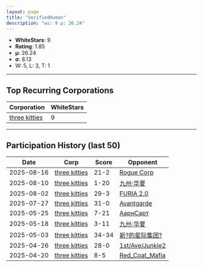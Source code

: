 ```yaml
---
layout: page
title: "VerifiedHuman"
description: "ws: 9 μ: 26.24"
---
```

- **WhiteStars**: 9
- **Rating**: 1.85
- **μ**: 26.24  
- **σ**: 8.13
- W: 5, L: 3, T: 1

---

## Top Recurring Corporations

| Corporation | WhiteStars |
| --- | --- |
| [three kitties](https://ws.tsl.rocks/corp/04ae72b5736fbdc80a2fe9e4c2baaad3258a1e0ef0acc8122295fb64d6b3d292/) | 9 |

---

## Participation History (last 50)

| Date | Corp | Score | Opponent |
| --- | --- | --- | --- |
| 2025-08-16 | [three kitties](https://ws.tsl.rocks/corp/04ae72b5736fbdc80a2fe9e4c2baaad3258a1e0ef0acc8122295fb64d6b3d292/) | 21-2 | [Rogue Corp](https://ws.tsl.rocks/corp/6ad28ede21f9fa3aa044f0af41c7ed474fc432adf4ca1923fa02f6f9ded0028f/) |
| 2025-08-10 | [three kitties](https://ws.tsl.rocks/corp/04ae72b5736fbdc80a2fe9e4c2baaad3258a1e0ef0acc8122295fb64d6b3d292/) | 1-20 | [九州·华夏](https://ws.tsl.rocks/corp/b9cbe11f1e67c4fe116f0b88f6a09cd820c689366a96b35d8393a6ef34b8558f/) |
| 2025-08-02 | [three kitties](https://ws.tsl.rocks/corp/04ae72b5736fbdc80a2fe9e4c2baaad3258a1e0ef0acc8122295fb64d6b3d292/) | 29-3 | [FURIA 2\.0](https://ws.tsl.rocks/corp/9c52bc79384398f4052be65dc0f7ee091ac2d3cf14488efd1f4e3310b1f12574/) |
| 2025-07-27 | [three kitties](https://ws.tsl.rocks/corp/04ae72b5736fbdc80a2fe9e4c2baaad3258a1e0ef0acc8122295fb64d6b3d292/) | 31-0 | [Avantgarde](https://ws.tsl.rocks/corp/5003271bb02761b202cd42865c9bde5fd2dad83ae1bb96b920c606b282744046/) |
| 2025-05-25 | [three kitties](https://ws.tsl.rocks/corp/04ae72b5736fbdc80a2fe9e4c2baaad3258a1e0ef0acc8122295fb64d6b3d292/) | 7-21 | [АарнСарт](https://ws.tsl.rocks/corp/22a6ca5b9d96d9fe15fd019792db66760757592e6e03678bf67bca27b028233b/) |
| 2025-05-18 | [three kitties](https://ws.tsl.rocks/corp/04ae72b5736fbdc80a2fe9e4c2baaad3258a1e0ef0acc8122295fb64d6b3d292/) | 3-11 | [九州·华夏](https://ws.tsl.rocks/corp/b9cbe11f1e67c4fe116f0b88f6a09cd820c689366a96b35d8393a6ef34b8558f/) |
| 2025-05-03 | [three kitties](https://ws.tsl.rocks/corp/04ae72b5736fbdc80a2fe9e4c2baaad3258a1e0ef0acc8122295fb64d6b3d292/) | 34-34 | [新?的星际集团?](https://ws.tsl.rocks/corp/22bf8dd694333c9c627c373b02fed1704094cf10e94618c1f79feaef53183e7e/) |
| 2025-04-26 | [three kitties](https://ws.tsl.rocks/corp/04ae72b5736fbdc80a2fe9e4c2baaad3258a1e0ef0acc8122295fb64d6b3d292/) | 28-0 | [1st/Ave/Junkie2](https://ws.tsl.rocks/corp/b129b678cd83374fa72b5da92172ff1c856b8f72c32bcdb4711d66d06528fca1/) |
| 2025-04-20 | [three kitties](https://ws.tsl.rocks/corp/04ae72b5736fbdc80a2fe9e4c2baaad3258a1e0ef0acc8122295fb64d6b3d292/) | 8-5 | [Red\_Coat\_Mafia](https://ws.tsl.rocks/corp/f5825bb96dc9d061496fcea5926a16ba159a26ccd5518f8e63583c52fb68dd29/) |